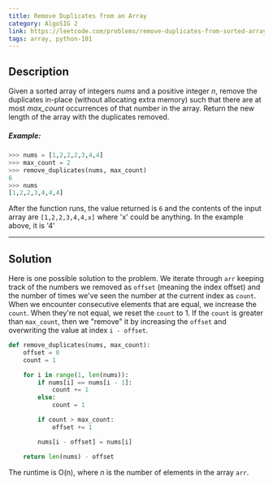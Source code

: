 ```yaml
---
title: Remove Duplicates from an Array
category: AlgoSIG 2
link: https://leetcode.com/problems/remove-duplicates-from-sorted-array/
tags: array, python-101
---
```


## Description
Given a sorted array of integers *nums* and a positive integer *n*, remove the duplicates in-place (without allocating extra memory) such that there are at most *max_count* occurrences of that number in the array. Return the new length of the array with the duplicates removed.

##### Example:

```python
>>> nums = [1,2,2,2,3,4,4]
>>> max_count = 2
>>> remove_duplicates(nums, max_count)
6
>>> nums
[1,2,2,3,4,4,4]
```

After the function runs, the value returned is `6` and the contents of the input array are `[1,2,2,3,4,4,x]` where 'x' could be anything. In the example above, it is '4'  

---
## Solution
Here is one possible solution to the problem. We iterate through `arr` keeping track of the numbers we removed as `offset` (meaning the index offset) and the number of times we've seen the number at the current index as `count`.
When we encounter consecutive elements that are equal, we increase the `count`. When they're not equal, we reset the `count` to 1.
If the `count` is greater than `max_count`, then we "remove" it by increasing the `offset` and overwriting the value at index `i - offset`.

```python
def remove_duplicates(nums, max_count):
    offset = 0
    count = 1

    for i in range(1, len(nums)):
        if nums[i] == nums[i - 1]:
            count += 1
        else:
            count = 1

        if count > max_count:
            offset += 1

        nums[i - offset] = nums[i]

    return len(nums) - offset
```

The runtime is O(n), where *n* is the number of elements in the array `arr`.
